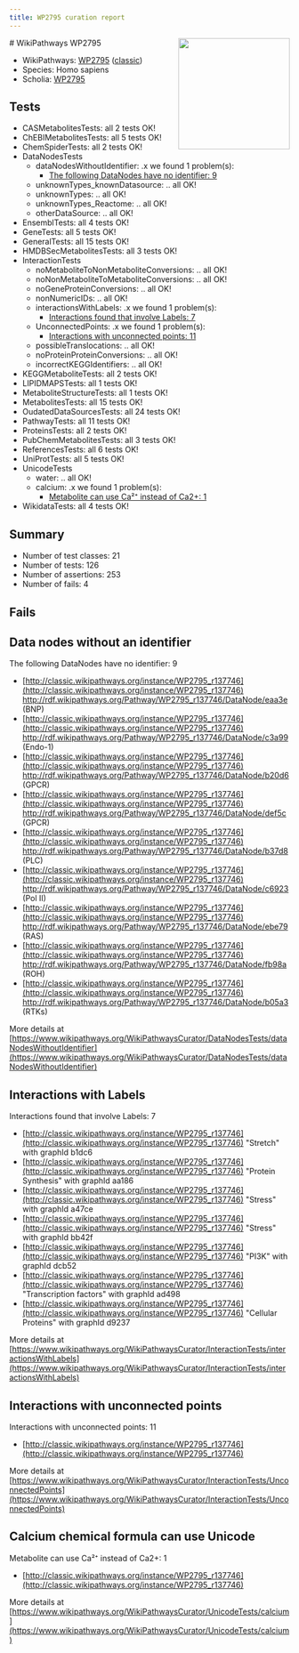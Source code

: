 ```yaml
---
title: WP2795 curation report
---
```


<img style="float: right; width: 200px" src="https://upload.wikimedia.org/wikipedia/commons/thumb/8/83/Wplogo_with_text_500.png/640px-Wplogo_with_text_500.png" />
# WikiPathways WP2795

* WikiPathways: [WP2795](https://wikipathways.org/pathways/WP2795) ([classic](https://classic.wikipathways.org/instance/WP2795))
* Species: Homo sapiens
* Scholia: [WP2795](https://scholia.toolforge.org/wikipathways/WP2795)
## Tests
* CASMetabolitesTests: all 2 tests OK!
* ChEBIMetabolitesTests: all 5 tests OK!
* ChemSpiderTests: all 2 tests OK!
* DataNodesTests
    * dataNodesWithoutIdentifier: .x we found 1 problem(s):
        * [The following DataNodes have no identifier: 9](#d2d32fa8)
    * unknownTypes_knownDatasource: .. all OK!
    * unknownTypes: .. all OK!
    * unknownTypes_Reactome: .. all OK!
    * otherDataSource: .. all OK!
* EnsemblTests: all 4 tests OK!
* GeneTests: all 5 tests OK!
* GeneralTests: all 15 tests OK!
* HMDBSecMetabolitesTests: all 3 tests OK!
* InteractionTests
    * noMetaboliteToNonMetaboliteConversions: .. all OK!
    * noNonMetaboliteToMetaboliteConversions: .. all OK!
    * noGeneProteinConversions: .. all OK!
    * nonNumericIDs: .. all OK!
    * interactionsWithLabels: .x we found 1 problem(s):
        * [Interactions found that involve Labels: 7](#630d267e)
    * UnconnectedPoints: .x we found 1 problem(s):
        * [Interactions with unconnected points: 11](#7f1d4078)
    * possibleTranslocations: .. all OK!
    * noProteinProteinConversions: .. all OK!
    * incorrectKEGGIdentifiers: .. all OK!
* KEGGMetaboliteTests: all 2 tests OK!
* LIPIDMAPSTests: all 1 tests OK!
* MetaboliteStructureTests: all 1 tests OK!
* MetabolitesTests: all 15 tests OK!
* OudatedDataSourcesTests: all 24 tests OK!
* PathwayTests: all 11 tests OK!
* ProteinsTests: all 2 tests OK!
* PubChemMetabolitesTests: all 3 tests OK!
* ReferencesTests: all 6 tests OK!
* UniProtTests: all 5 tests OK!
* UnicodeTests
    * water: .. all OK!
    * calcium: .x we found 1 problem(s):
        * [Metabolite can use Ca²⁺ instead of Ca2+: 1](#11d84c22)
* WikidataTests: all 4 tests OK!


## Summary

* Number of test classes: 21
* Number of tests: 126
* Number of assertions: 253
* Number of fails: 4

## Fails

<a name="d2d32fa8" />

## Data nodes without an identifier

The following DataNodes have no identifier: 9

* [http://classic.wikipathways.org/instance/WP2795_r137746](http://classic.wikipathways.org/instance/WP2795_r137746) http://rdf.wikipathways.org/Pathway/WP2795_r137746/DataNode/eaa3e (BNP)
* [http://classic.wikipathways.org/instance/WP2795_r137746](http://classic.wikipathways.org/instance/WP2795_r137746) http://rdf.wikipathways.org/Pathway/WP2795_r137746/DataNode/c3a99 (Endo-1)
* [http://classic.wikipathways.org/instance/WP2795_r137746](http://classic.wikipathways.org/instance/WP2795_r137746) http://rdf.wikipathways.org/Pathway/WP2795_r137746/DataNode/b20d6 (GPCR)
* [http://classic.wikipathways.org/instance/WP2795_r137746](http://classic.wikipathways.org/instance/WP2795_r137746) http://rdf.wikipathways.org/Pathway/WP2795_r137746/DataNode/def5c (GPCR)
* [http://classic.wikipathways.org/instance/WP2795_r137746](http://classic.wikipathways.org/instance/WP2795_r137746) http://rdf.wikipathways.org/Pathway/WP2795_r137746/DataNode/b37d8 (PLC)
* [http://classic.wikipathways.org/instance/WP2795_r137746](http://classic.wikipathways.org/instance/WP2795_r137746) http://rdf.wikipathways.org/Pathway/WP2795_r137746/DataNode/c6923 (Pol II)
* [http://classic.wikipathways.org/instance/WP2795_r137746](http://classic.wikipathways.org/instance/WP2795_r137746) http://rdf.wikipathways.org/Pathway/WP2795_r137746/DataNode/ebe79 (RAS)
* [http://classic.wikipathways.org/instance/WP2795_r137746](http://classic.wikipathways.org/instance/WP2795_r137746) http://rdf.wikipathways.org/Pathway/WP2795_r137746/DataNode/fb98a (ROH)
* [http://classic.wikipathways.org/instance/WP2795_r137746](http://classic.wikipathways.org/instance/WP2795_r137746) http://rdf.wikipathways.org/Pathway/WP2795_r137746/DataNode/b05a3 (RTKs)


More details at [https://www.wikipathways.org/WikiPathwaysCurator/DataNodesTests/dataNodesWithoutIdentifier](https://www.wikipathways.org/WikiPathwaysCurator/DataNodesTests/dataNodesWithoutIdentifier)

<a name="630d267e" />

## Interactions with Labels

Interactions found that involve Labels: 7

* [http://classic.wikipathways.org/instance/WP2795_r137746](http://classic.wikipathways.org/instance/WP2795_r137746) "Stretch" with graphId b1dc6
* [http://classic.wikipathways.org/instance/WP2795_r137746](http://classic.wikipathways.org/instance/WP2795_r137746) "Protein Synthesis" with graphId aa186
* [http://classic.wikipathways.org/instance/WP2795_r137746](http://classic.wikipathways.org/instance/WP2795_r137746) "Stress" with graphId a47ce
* [http://classic.wikipathways.org/instance/WP2795_r137746](http://classic.wikipathways.org/instance/WP2795_r137746) "Stress" with graphId bb42f
* [http://classic.wikipathways.org/instance/WP2795_r137746](http://classic.wikipathways.org/instance/WP2795_r137746) "PI3K" with graphId dcb52
* [http://classic.wikipathways.org/instance/WP2795_r137746](http://classic.wikipathways.org/instance/WP2795_r137746) "Transcription factors" with graphId ad498
* [http://classic.wikipathways.org/instance/WP2795_r137746](http://classic.wikipathways.org/instance/WP2795_r137746) "Cellular Proteins" with graphId d9237


More details at [https://www.wikipathways.org/WikiPathwaysCurator/InteractionTests/interactionsWithLabels](https://www.wikipathways.org/WikiPathwaysCurator/InteractionTests/interactionsWithLabels)

<a name="7f1d4078" />

## Interactions with unconnected points

Interactions with unconnected points: 11

* [http://classic.wikipathways.org/instance/WP2795_r137746](http://classic.wikipathways.org/instance/WP2795_r137746)


More details at [https://www.wikipathways.org/WikiPathwaysCurator/InteractionTests/UnconnectedPoints](https://www.wikipathways.org/WikiPathwaysCurator/InteractionTests/UnconnectedPoints)

<a name="11d84c22" />

## Calcium chemical formula can use Unicode

Metabolite can use Ca²⁺ instead of Ca2+: 1

* [http://classic.wikipathways.org/instance/WP2795_r137746](http://classic.wikipathways.org/instance/WP2795_r137746)


More details at [https://www.wikipathways.org/WikiPathwaysCurator/UnicodeTests/calcium](https://www.wikipathways.org/WikiPathwaysCurator/UnicodeTests/calcium)

